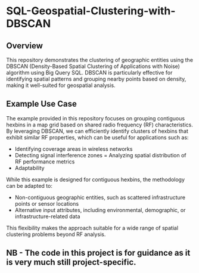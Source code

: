 # SQL-Geospatial-Clustering-with-DBSCAN

## Overview
This repository demonstrates the clustering of geographic entities using the DBSCAN (Density-Based Spatial Clustering of Applications with Noise) algorithm using Big Query SQL. DBSCAN is particularly effective for identifying spatial patterns and grouping nearby points based on density, making it well-suited for geospatial analysis.

## Example Use Case
The example provided in this repository focuses on grouping contiguous hexbins in a map grid based on shared radio frequency (RF) characteristics. By leveraging DBSCAN, we can efficiently identify clusters of hexbins that exhibit similar RF properties, which can be useful for applications such as:
- Identifying coverage areas in wireless networks
- Detecting signal interference zones
= Analyzing spatial distribution of RF performance metrics
- Adaptability

While this example is designed for contiguous hexbins, the methodology can be adapted to:
- Non-contiguous geographic entities, such as scattered infrastructure points or sensor locations
- Alternative input attributes, including environmental, demographic, or infrastructure-related data

This flexibility makes the approach suitable for a wide range of spatial clustering problems beyond RF analysis.


## NB - The code in this project is for guidance as it is very much still project-specific.
